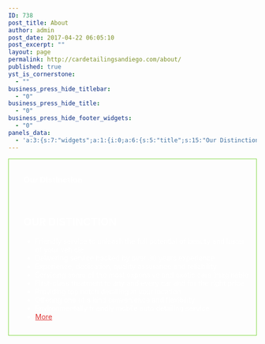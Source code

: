 ```yaml
---
ID: 738
post_title: About
author: admin
post_date: 2017-04-22 06:05:10
post_excerpt: ""
layout: page
permalink: http://cardetailingsandiego.com/about/
published: true
yst_is_cornerstone:
  - ""
business_press_hide_titlebar:
  - "0"
business_press_hide_title:
  - "0"
business_press_hide_footer_widgets:
  - "0"
panels_data:
  - 'a:3:{s:7:"widgets";a:1:{i:0;a:6:{s:5:"title";s:15:"Our Distinction";s:4:"text";s:678:"<p> </p><h2><strong>OUR DISTINCTION</strong></h2><ul><li>Friendly service to unleash the full potential of beauty and luster of your vehicle</li><li>Delivering service backed by over 30 years experience</li><li>Experience, dedication, quality assurance and reliability</li><li>Servicing some of the most expensive and exotic cars imaginable</li><li>First-class treatment to any and every car and for the right price</li><li>Providing top notch detailing at your location</li><li>Offering one of a kind convenience and flexibility</li><li>Environmentally friendly mobile auto detailing service</li><li><a href="http://cardetailingsandiego.com/our_distinction">More</a></li></ul>";s:20:"text_selected_editor";s:7:"tinymce";s:5:"autop";b:1;s:12:"_sow_form_id";s:13:"590102eb6ab77";s:11:"panels_info";a:6:{s:5:"class";s:31:"SiteOrigin_Widget_Editor_Widget";s:4:"grid";i:0;s:4:"cell";i:0;s:2:"id";i:0;s:9:"widget_id";s:36:"0e9ac4f1-a100-4e08-9ae3-63c1bf888326";s:5:"style";a:7:{s:2:"id";s:21:"about_our_distinction";s:7:"padding";s:19:"10px 15px 15px 30px";s:27:"background_image_attachment";s:3:"583";s:18:"background_display";s:8:"parallax";s:12:"border_color";s:7:"#81d742";s:10:"font_color";s:7:"#ffffff";s:10:"link_color";s:7:"#dd3333";}}}}s:5:"grids";a:1:{i:0;a:2:{s:5:"cells";i:1;s:5:"style";a:0:{}}}s:10:"grid_cells";a:1:{i:0;a:4:{s:4:"grid";i:0;s:5:"index";i:0;s:6:"weight";i:1;s:5:"style";a:0:{}}}}'
---
```

<div id="pl-738"  class="panel-layout" ><div id="pg-738-0"  class="panel-grid panel-no-style" ><div id="pgc-738-0-0"  class="panel-grid-cell"  data-weight="1" ><div id="panel-738-0-0-0" class="so-panel widget widget_sow-editor panel-first-child panel-last-child" data-index="0" data-style="{&quot;id&quot;:&quot;about_our_distinction&quot;,&quot;padding&quot;:&quot;10px 15px 15px 30px&quot;,&quot;background_image_attachment&quot;:&quot;583&quot;,&quot;background_display&quot;:&quot;parallax&quot;,&quot;border_color&quot;:&quot;#81d742&quot;,&quot;font_color&quot;:&quot;#ffffff&quot;,&quot;link_color&quot;:&quot;#dd3333&quot;}" ><div data-siteorigin-parallax="{&quot;backgroundUrl&quot;:&quot;http:\/\/cardetailingsandiego.com\/wp-content\/uploads\/2017\/04\/website-background-dark-themed.jpg&quot;,&quot;backgroundSize&quot;:[1920,1080],&quot;backgroundSizing&quot;:&quot;scaled&quot;,&quot;limitMotion&quot;:&quot;auto&quot;}" id="about_our_distinction" class="panel-widget-style panel-widget-style-for-738-0-0-0" ><div class="so-widget-sow-editor so-widget-sow-editor-base"><h3 class="widget-title">Our Distinction</h3>
<div class="siteorigin-widget-tinymce textwidget">
	<p> </p>
<h2><strong>OUR DISTINCTION</strong></h2>
<ul>
<li>Friendly service to unleash the full potential of beauty and luster of your vehicle</li>
<li>Delivering service backed by over 30 years experience</li>
<li>Experience, dedication, quality assurance and reliability</li>
<li>Servicing some of the most expensive and exotic cars imaginable</li>
<li>First-class treatment to any and every car and for the right price</li>
<li>Providing top notch detailing at your location</li>
<li>Offering one of a kind convenience and flexibility</li>
<li>Environmentally friendly mobile auto detailing service</li>
<li><a href="http://cardetailingsandiego.com/our_distinction">More</a></li>
</ul>
</div>
</div></div></div></div></div></div>

<style type="text/css" class="panels-style" data-panels-style-for-post="738">@import url(http://cardetailingsandiego.com/wp-content/plugins/siteorigin-panels/inc/../css/front-flex.css); #pgc-738-0-0 { width:100%;width:calc(100% - ( 0 * 30px ) ) } #pl-738 .so-panel { margin-bottom:30px } #pl-738 .so-panel:last-child { margin-bottom:0px } #panel-738-0-0-0> .panel-widget-style { background-image:url(http://cardetailingsandiego.com/wp-content/uploads/2017/04/website-background-dark-themed.jpg);background-position:center center;background-repeat:no-repeat;border:1px solid #81d742;color:#ffffff;padding:10px 15px 15px 30px } #panel-738-0-0-0 a { color:#dd3333 } @media (max-width:780px){ #pg-738-0.panel-no-style, #pg-738-0.panel-has-style > .panel-row-style { -webkit-flex-direction:column;-ms-flex-direction:column;flex-direction:column } #pg-738-0 .panel-grid-cell { margin-right:0 } #pg-738-0 .panel-grid-cell { width:100% } #pl-738 .panel-grid-cell { padding:0 } #pl-738 .panel-grid .panel-grid-cell-empty { display:none } #pl-738 .panel-grid .panel-grid-cell-mobile-last { margin-bottom:0px }  } </style>